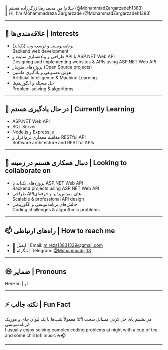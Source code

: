 👋 سلام! من محمدرضا زرگرزاده هستم (@MohammadZargarzadeh1383)  
👋 Hi, I'm Mohammadreza Zargarzade (@MohammadZargarzadeh1383)

---

## 👀 علاقه‌مندی‌ها | Interests
- برنامه‌نویسی و توسعه وب (بک‌اند)  
  Backend web development  
- طراحی و پیاده‌سازی سایت و API با ASP.NET Web API  
  Designing and implementing websites & APIs using ASP.NET Web API  
- پروژه‌های متن‌باز (Open Source projects)  
- هوش مصنوعی و یادگیری ماشین  
  Artificial Intelligence & Machine Learning  
- حل مسئله و الگوریتم‌ها  
  Problem-solving & algorithms

---

## 🌱 در حال یادگیری هستم | Currently Learning
- ASP.NET Web API  
- SQL Server  
- Node.js و Express.js  
- مفاهیم معماری نرم‌افزار و RESTful API  
  Software architecture and RESTful APIs

---

## 💞️ دنبال همکاری هستم در زمینه | Looking to collaborate on
- پروژه‌های بک‌اند با ASP.NET Web API  
  Backend projects using ASP.NET Web API  
- طراحی APIهای مقیاس‌پذیر و حرفه‌ای  
  Scalable & professional API design  
- چالش‌های برنامه‌نویسی و الگوریتمی  
  Coding challenges & algorithmic problems

---

## 📫 راه‌های ارتباطی | How to reach me
- 📧 ایمیل | Email: m.reza13831339@gmail.com  
- 💬 تلگرام | Telegram: [@Mohammadjiji13](https://t.me/@Mohammadjiji13)  


---

## 😄 ضمایر | Pronouns  
He/Him | او

---

## ⚡ نکته جالب | Fun Fact  
معمولاً شب‌ها با یک لیوان چای و موزیک lofi می‌نشینم پای حل کردن مسائل سخت برنامه‌نویسی!  
I usually enjoy solving complex coding problems at night with a cup of tea and some chill lofi music ☕🎧

---

<!---
MohammadZargazade1383/MohammadZargazade1383 یک ریپازیتوری ✨ خاص ✨ است چون فایل `README.md` آن در پروفایل گیت‌هاب نمایش داده می‌شود.
This is a ✨ special ✨ repository because its `README.md` appears on your GitHub profile.
--->
